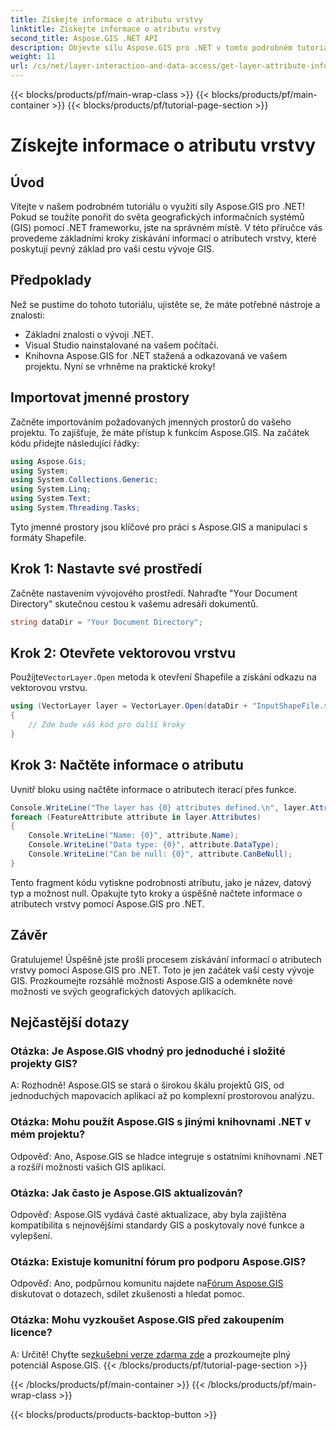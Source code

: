 ```yaml
---
title: Získejte informace o atributu vrstvy
linktitle: Získejte informace o atributu vrstvy
second_title: Aspose.GIS .NET API
description: Objevte sílu Aspose.GIS pro .NET v tomto podrobném tutoriálu. Získejte informace o atributech vrstvy bez námahy. Stáhněte si bezplatnou zkušební verzi nyní!
weight: 11
url: /cs/net/layer-interaction-and-data-access/get-layer-attribute-information/
---
```


{{< blocks/products/pf/main-wrap-class >}}
{{< blocks/products/pf/main-container >}}
{{< blocks/products/pf/tutorial-page-section >}}

# Získejte informace o atributu vrstvy

## Úvod
Vítejte v našem podrobném tutoriálu o využití síly Aspose.GIS pro .NET! Pokud se toužíte ponořit do světa geografických informačních systémů (GIS) pomocí .NET frameworku, jste na správném místě. V této příručce vás provedeme základními kroky získávání informací o atributech vrstvy, které poskytují pevný základ pro vaši cestu vývoje GIS.
## Předpoklady
Než se pustíme do tohoto tutoriálu, ujistěte se, že máte potřebné nástroje a znalosti:
- Základní znalosti o vývoji .NET.
- Visual Studio nainstalované na vašem počítači.
- Knihovna Aspose.GIS for .NET stažená a odkazovaná ve vašem projektu.
Nyní se vrhněme na praktické kroky!
## Importovat jmenné prostory
Začněte importováním požadovaných jmenných prostorů do vašeho projektu. To zajišťuje, že máte přístup k funkcím Aspose.GIS. Na začátek kódu přidejte následující řádky:
```csharp
using Aspose.Gis;
using System;
using System.Collections.Generic;
using System.Linq;
using System.Text;
using System.Threading.Tasks;
```
Tyto jmenné prostory jsou klíčové pro práci s Aspose.GIS a manipulaci s formáty Shapefile.
## Krok 1: Nastavte své prostředí
Začněte nastavením vývojového prostředí. Nahraďte "Your Document Directory" skutečnou cestou k vašemu adresáři dokumentů.
```csharp
string dataDir = "Your Document Directory";
```
## Krok 2: Otevřete vektorovou vrstvu
 Použijte`VectorLayer.Open` metoda k otevření Shapefile a získání odkazu na vektorovou vrstvu.
```csharp
using (VectorLayer layer = VectorLayer.Open(dataDir + "InputShapeFile.shp", Drivers.Shapefile))
{
    // Zde bude váš kód pro další kroky
}
```
## Krok 3: Načtěte informace o atributu
Uvnitř bloku using načtěte informace o atributech iterací přes funkce.
```csharp
Console.WriteLine("The layer has {0} attributes defined.\n", layer.Attributes.Count);
foreach (FeatureAttribute attribute in layer.Attributes)
{
    Console.WriteLine("Name: {0}", attribute.Name);
    Console.WriteLine("Data type: {0}", attribute.DataType);
    Console.WriteLine("Can be null: {0}", attribute.CanBeNull);
}
```
Tento fragment kódu vytiskne podrobnosti atributu, jako je název, datový typ a možnost null.
Opakujte tyto kroky a úspěšně načtete informace o atributech vrstvy pomocí Aspose.GIS pro .NET.
## Závěr
Gratulujeme! Úspěšně jste prošli procesem získávání informací o atributech vrstvy pomocí Aspose.GIS pro .NET. Toto je jen začátek vaší cesty vývoje GIS. Prozkoumejte rozsáhlé možnosti Aspose.GIS a odemkněte nové možnosti ve svých geografických datových aplikacích.

## Nejčastější dotazy
### Otázka: Je Aspose.GIS vhodný pro jednoduché i složité projekty GIS?
A: Rozhodně! Aspose.GIS se stará o širokou škálu projektů GIS, od jednoduchých mapovacích aplikací až po komplexní prostorovou analýzu.
### Otázka: Mohu použít Aspose.GIS s jinými knihovnami .NET v mém projektu?
Odpověď: Ano, Aspose.GIS se hladce integruje s ostatními knihovnami .NET a rozšíří možnosti vašich GIS aplikací.
### Otázka: Jak často je Aspose.GIS aktualizován?
Odpověď: Aspose.GIS vydává časté aktualizace, aby byla zajištěna kompatibilita s nejnovějšími standardy GIS a poskytovaly nové funkce a vylepšení.
### Otázka: Existuje komunitní fórum pro podporu Aspose.GIS?
 Odpověď: Ano, podpůrnou komunitu najdete na[Fórum Aspose.GIS](https://forum.aspose.com/c/gis/33) diskutovat o dotazech, sdílet zkušenosti a hledat pomoc.
### Otázka: Mohu vyzkoušet Aspose.GIS před zakoupením licence?
 A: Určitě! Chyťte se[zkušební verze zdarma zde](https://releases.aspose.com/) a prozkoumejte plný potenciál Aspose.GIS.
{{< /blocks/products/pf/tutorial-page-section >}}

{{< /blocks/products/pf/main-container >}}
{{< /blocks/products/pf/main-wrap-class >}}

{{< blocks/products/products-backtop-button >}}
